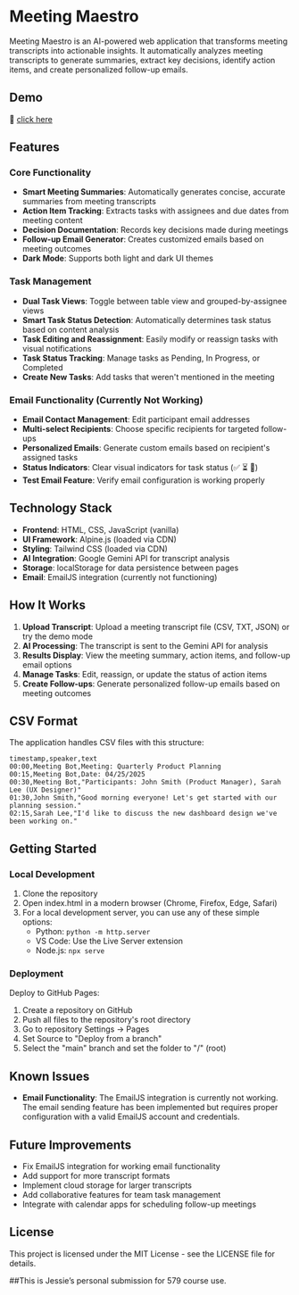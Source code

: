 # Meeting Maestro

Meeting Maestro is an AI-powered web application that transforms meeting transcripts into actionable insights. It automatically analyzes meeting transcripts to generate summaries, extract key decisions, identify action items, and create personalized follow-up emails.

## Demo

🎥 [click here](https://github.com/brettenf-UW/meeting-maestro/raw/main/Meeting%20Maestro%20Demo%20Video.mp4)

## Features

### Core Functionality
- **Smart Meeting Summaries**: Automatically generates concise, accurate summaries from meeting transcripts
- **Action Item Tracking**: Extracts tasks with assignees and due dates from meeting content
- **Decision Documentation**: Records key decisions made during meetings
- **Follow-up Email Generator**: Creates customized emails based on meeting outcomes
- **Dark Mode**: Supports both light and dark UI themes

### Task Management
- **Dual Task Views**: Toggle between table view and grouped-by-assignee views
- **Smart Task Status Detection**: Automatically determines task status based on content analysis
- **Task Editing and Reassignment**: Easily modify or reassign tasks with visual notifications
- **Task Status Tracking**: Manage tasks as Pending, In Progress, or Completed
- **Create New Tasks**: Add tasks that weren't mentioned in the meeting

### Email Functionality (Currently Not Working)
- **Email Contact Management**: Edit participant email addresses
- **Multi-select Recipients**: Choose specific recipients for targeted follow-ups
- **Personalized Emails**: Generate custom emails based on recipient's assigned tasks
- **Status Indicators**: Clear visual indicators for task status (✅ ⏳ 🔄)
- **Test Email Feature**: Verify email configuration is working properly

## Technology Stack

- **Frontend**: HTML, CSS, JavaScript (vanilla)
- **UI Framework**: Alpine.js (loaded via CDN)
- **Styling**: Tailwind CSS (loaded via CDN)
- **AI Integration**: Google Gemini API for transcript analysis
- **Storage**: localStorage for data persistence between pages
- **Email**: EmailJS integration (currently not functioning)

## How It Works

1. **Upload Transcript**: Upload a meeting transcript file (CSV, TXT, JSON) or try the demo mode
2. **AI Processing**: The transcript is sent to the Gemini API for analysis
3. **Results Display**: View the meeting summary, action items, and follow-up email options
4. **Manage Tasks**: Edit, reassign, or update the status of action items
5. **Create Follow-ups**: Generate personalized follow-up emails based on meeting outcomes

## CSV Format

The application handles CSV files with this structure:

```csv
timestamp,speaker,text
00:00,Meeting Bot,Meeting: Quarterly Product Planning
00:15,Meeting Bot,Date: 04/25/2025
00:30,Meeting Bot,"Participants: John Smith (Product Manager), Sarah Lee (UX Designer)"
01:30,John Smith,"Good morning everyone! Let's get started with our planning session."
02:15,Sarah Lee,"I'd like to discuss the new dashboard design we've been working on."
```

## Getting Started

### Local Development

1. Clone the repository
2. Open index.html in a modern browser (Chrome, Firefox, Edge, Safari)
3. For a local development server, you can use any of these simple options:
   - Python: `python -m http.server`
   - VS Code: Use the Live Server extension
   - Node.js: `npx serve`

### Deployment

Deploy to GitHub Pages:

1. Create a repository on GitHub
2. Push all files to the repository's root directory
3. Go to repository Settings → Pages
4. Set Source to "Deploy from a branch"
5. Select the "main" branch and set the folder to "/" (root)

## Known Issues

- **Email Functionality**: The EmailJS integration is currently not working. The email sending feature has been implemented but requires proper configuration with a valid EmailJS account and credentials.

## Future Improvements

- Fix EmailJS integration for working email functionality
- Add support for more transcript formats
- Implement cloud storage for larger transcripts
- Add collaborative features for team task management
- Integrate with calendar apps for scheduling follow-up meetings

## License

This project is licensed under the MIT License - see the LICENSE file for details.

##This is Jessie’s personal submission for 579 course use.
